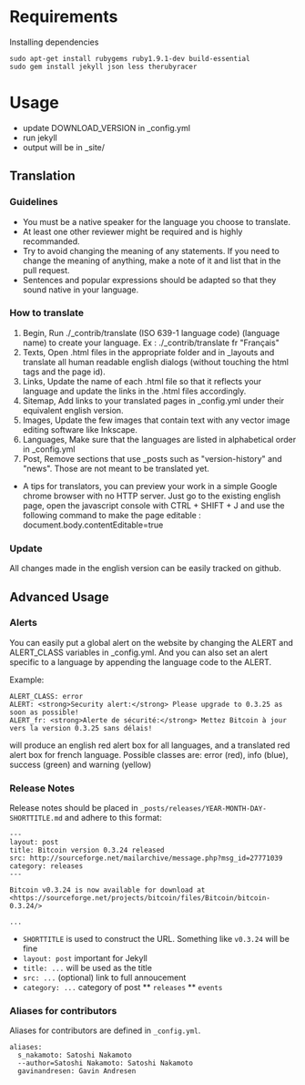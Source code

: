 # Requirements

Installing dependencies

    sudo apt-get install rubygems ruby1.9.1-dev build-essential
    sudo gem install jekyll json less therubyracer

# Usage

* update DOWNLOAD\_VERSION in _config.yml
* run jekyll
* output will be in \_site/

## Translation

### Guidelines

* You must be a native speaker for the language you choose to translate.
* At least one other reviewer might be required and is highly recommanded.
* Try to avoid changing the meaning of any statements. If you need to change the meaning of anything, make a note of it and list that in the pull request.
* Sentences and popular expressions should be adapted so that they sound native in your language.

### How to translate

1. Begin, Run ./_contrib/translate (ISO 639-1 language code) (language name) to create your language. Ex : ./_contrib/translate fr "Français"
2. Texts, Open .html files in the appropriate folder and in _layouts and translate all human readable english dialogs (without touching the html tags and the page id).
3. Links, Update the name of each .html file so that it reflects your language and update the links in the .html files accordingly.
4. Sitemap, Add links to your translated pages in _config.yml under their equivalent english version.
5. Images, Update the few images that contain text with any vector image editing software like Inkscape.
6. Languages, Make sure that the languages are listed in alphabetical order in _config.yml
7. Post, Remove sections that use _posts such as "version-history" and "news". Those are not meant to be translated yet.

* A tips for translators, you can preview your work in a simple Google chrome browser with no HTTP server. Just go to the existing english page, open the javascript console with CTRL + SHIFT + J and use the following command to make the page editable : document.body.contentEditable=true

### Update

All changes made in the english version can be easily tracked on github.

## Advanced Usage

### Alerts

You can easily put a global alert on the website by changing the ALERT and ALERT\_CLASS variables in _config.yml.
And you can also set an alert specific to a language by appending the language code to the ALERT.

Example:

```
ALERT_CLASS: error
ALERT: <strong>Security alert:</strong> Please upgrade to 0.3.25 as soon as possible!
ALERT_fr: <strong>Alerte de sécurité:</strong> Mettez Bitcoin à jour vers la version 0.3.25 sans délais!
```

will produce an english red alert box for all languages, and a translated red alert box for french language.
Possible classes are: error (red), info (blue), success (green) and warning (yellow)

### Release Notes

Release notes should be placed in `_posts/releases/YEAR-MONTH-DAY-SHORTTITLE.md` and adhere to this format:

```
---
layout: post
title: Bitcoin version 0.3.24 released
src: http://sourceforge.net/mailarchive/message.php?msg_id=27771039
category: releases
---

Bitcoin v0.3.24 is now available for download at
<https://sourceforge.net/projects/bitcoin/files/Bitcoin/bitcoin-0.3.24/>

...
```
* `SHORTTITLE` is used to construct the URL. Something like `v0.3.24` will be fine
* `layout: post` important for Jekyll
* `title: ...` will be used as the title
* `src: ...` (optional) link to full annoucement
* `category: ...` category of post
** `releases`
** `events`

### Aliases for contributors

Aliases for contributors are defined in ```_config.yml```.

```
aliases:
  s_nakamoto: Satoshi Nakamoto
  --author=Satoshi Nakamoto: Satoshi Nakamoto
  gavinandresen: Gavin Andresen
```
